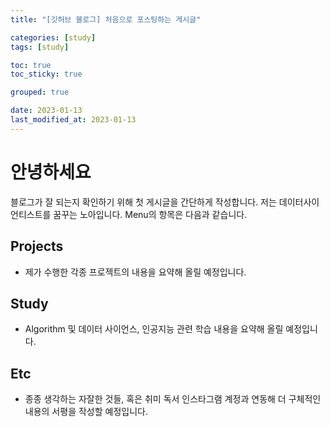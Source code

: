 ```yaml
---
title: "[깃허브 블로그] 처음으로 포스팅하는 게시글"

categories: [study]
tags: [study]

toc: true
toc_sticky: true

grouped: true

date: 2023-01-13
last_modified_at: 2023-01-13
---
```

# 안녕하세요
블로그가 잘 되는지 확인하기 위해 첫 게시글을 간단하게 작성합니다.
저는 데이터사이언티스트를 꿈꾸는 노아입니다.
Menu의 항목은 다음과 같습니다.
## Projects
* 제가 수행한 각종 프로젝트의 내용을 요약해 올릴 예정입니다.
## Study
* Algorithm 및 데이터 사이언스, 인공지능 관련 학습 내용을 요약해 올릴 예정입니다.
## Etc
* 종종 생각하는 자잘한 것들, 혹은 취미 독서 인스타그램 계정과 연동해 더 구체적인 내용의 서평을 작성할 예정입니다.